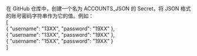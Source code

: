 在 GitHub 仓库中，创建一个名为 ACCOUNTS_JSON 的 Secret，将 JSON 格式的账号密码字符串作为它的值。例如：  
[  
  { "username": "13XX", "password": "19XX" },  
  { "username": "13XX", "password": "19XX" },  
  { "username": "15XX", "password": "19XX" }  
]
